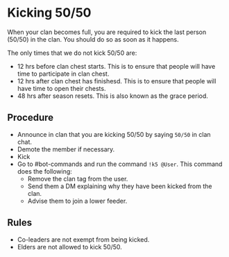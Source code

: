 # Kicking 50/50

When your clan becomes full, you are required to kick the last person (50/50) in the clan. You should do so as soon as it happens.

The only times that we do not kick 50/50 are:
- 12 hrs before clan chest starts. This is to ensure that people will have time to participate in clan chest.
- 12 hrs after clan chest has finishesd. This is to ensure that people will have time to open their chests.
- 48 hrs after season resets. This is also known as the grace period.

## Procedure

- Announce in clan that you are kicking 50/50 by saying `50/50` in clan chat.
- Demote the member if necessary.
- Kick
- Go to #bot-commands and run the command `!k5 @User`. This command does the following:
    - Remove the clan tag from the user.
    - Send them a DM explaining why they have been kicked from the clan.
    - Advise them to join a lower feeder.

## Rules

- Co-leaders are not exempt from being kicked.
- Elders are not allowed to kick 50/50.
